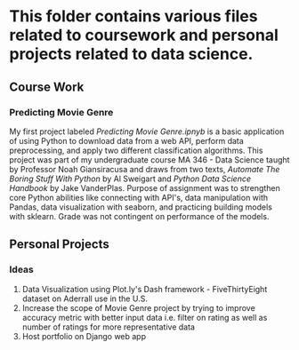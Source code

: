 # This folder contains various files related to coursework and personal projects related to data science. 

## Course Work

### Predicting Movie Genre
My first project labeled *Predicting Movie Genre.ipnyb* is a basic application of using Python to download data from a web API, perform data preprocessing, and apply two different classification algorithms. This project was part of my undergraduate course MA 346 - Data Science taught by Professor Noah Giansiracusa and draws from two texts, *Automate The Boring Stuff With Python* by Al Sweigart and *Python Data Science Handbook* by Jake VanderPlas. Purpose of assignment was to strengthen core Python abilities like connecting with API's, data manipulation with Pandas, data visualization with seaborn, and practicing building models with sklearn. Grade was not contingent on performance of the models.

## Personal Projects
### Ideas 
1. Data Visualization using Plot.ly's Dash framework - FiveThirtyEight dataset on Aderrall use in the U.S.
2. Increase the scope of Movie Genre project by trying to improve accuracy metric with better input data i.e. filter on rating as well as number of ratings for more representative data
3. Host portfolio on Django web app


